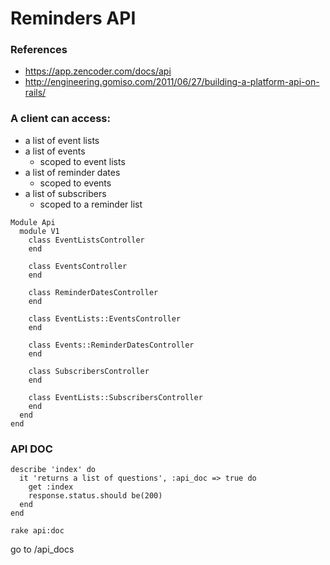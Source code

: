# Reminders API

### References
* https://app.zencoder.com/docs/api
* http://engineering.gomiso.com/2011/06/27/building-a-platform-api-on-rails/

### A client can access:
* a list of event lists
* a list of events
  * scoped to event lists
* a list of reminder dates
  * scoped to events
* a list of subscribers
    * scoped to a reminder list

```
Module Api
  module V1
    class EventListsController
    end

    class EventsController
    end

    class ReminderDatesController
    end

    class EventLists::EventsController
    end

    class Events::ReminderDatesController
    end

    class SubscribersController
    end

    class EventLists::SubscribersController
    end
  end
end
```

### API DOC
```
describe 'index' do
  it 'returns a list of questions', :api_doc => true do
    get :index
    response.status.should be(200)
  end
end

rake api:doc
```

go to /api_docs
